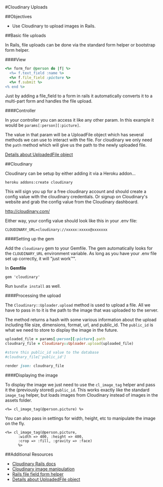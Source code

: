 #Cloudinary Uploads

##Objectives

* Use Cloudinary to upload images in Rails.

##Basic file uploads

In Rails, file uploads can be done via the standard form helper or bootstrap form helper.

####View

```rb
<%= form_for @person do |f| %>
  <%= f.text_field :name %>
  <%= f.file_field :picture %>
  <%= f.submit %>
<% end %>
```

Just by adding a file_field to a form in rails it automatically converts it to a multi-part form and handles the file upload.

####Controller

In your controller you can access it like any other param. In this example it would be `params[:person][:picture]`.

The value in that param will be a UploadFile object which has several methods we can use to interact with the file. For cloudinary we only need the `path` method which will give us the path to the newly uploaded file.

[Details about UploadedFile object](http://api.rubyonrails.org/classes/ActionDispatch/Http/UploadedFile.html)

##Cloudinary

Cloudinary can be setup by either adding it via a Heroku addon...

```
heroku addons:create cloudinary
```

This will sign you up for a free cloudinary account and should create a config value with the cloudinary credentials. Or signup on Cloudinary's website and grab the config value from the Cloudinary dashboard.

http://cloudinary.com/

Either way, your config value should look like this in your .env file:

```
CLOUDINARY_URL=cloudinary://xxxxx:xxxxx@xxxxxxx
```

####Setting up the gem

Add the `cloudinary` gem to your Gemfile. The gem automatically looks for the `CLOUDINARY_URL` environment variable. As long as you have your .env file set up correctly, it will "just work™".

In **Gemfile**

```
gem 'cloudinary'
```

Run `bundle install` as well.

####Processing the upload

The `Cloudinary::Uploader.upload` method is used to upload a file. All we have to pass in to it is the path to the image that was uploaded to the server.

The method returns a hash with some various information about the upload including file size, dimensions, format, url, and public_id. The `public_id` is what we need to store to display the image in the future.

```rb
uploaded_file = params[:person][:picture].path
cloudnary_file = Cloudinary::Uploader.upload(uploaded_file)

#store this public_id value to the database
#cloudnary_file['public_id']

render json: cloudnary_file
```

####Displaying the image

To display the image we just need to use the `cl_image_tag` helper and pass it the (previously stored) `public_id`. This works exactly like the standard `image_tag` helper, but loads images from Cloudinary instead of images in the assets folder.


```erb
<%= cl_image_tag(@person.picture) %>
```

You can also pass in settings for width, height, etc to manipulate the image on the fly.

```erb
<%= cl_image_tag(@person.picture,
      :width => 400, :height => 400,
      :crop => :fill, :gravity => :face)
      %>
```


##Additional Resources


* [Cloudinary Rails docs](http://cloudinary.com/documentation/rails_integration)
* [Cloudinary image manipulation](http://cloudinary.com/documentation/image_transformations)
* [Rails file field form helper](http://guides.rubyonrails.org/form_helpers.html#uploading-files)
* [Details about UploadedFile object](http://api.rubyonrails.org/classes/ActionDispatch/Http/UploadedFile.html)

